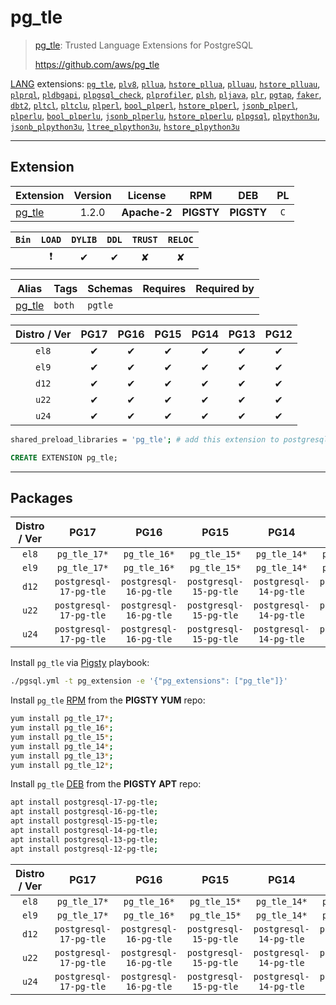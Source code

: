 # pg_tle


> [pg_tle](https://github.com/aws/pg_tle): Trusted Language Extensions for PostgreSQL
>
> https://github.com/aws/pg_tle





[LANG](/lang) extensions: [`pg_tle`](/pg_tle), [`plv8`](/plv8), [`pllua`](/pllua), [`hstore_pllua`](/hstore_pllua), [`plluau`](/plluau), [`hstore_plluau`](/hstore_plluau), [`plprql`](/plprql), [`pldbgapi`](/pldbgapi), [`plpgsql_check`](/plpgsql_check), [`plprofiler`](/plprofiler), [`plsh`](/plsh), [`pljava`](/pljava), [`plr`](/plr), [`pgtap`](/pgtap), [`faker`](/faker), [`dbt2`](/dbt2), [`pltcl`](/pltcl), [`pltclu`](/pltclu), [`plperl`](/plperl), [`bool_plperl`](/bool_plperl), [`hstore_plperl`](/hstore_plperl), [`jsonb_plperl`](/jsonb_plperl), [`plperlu`](/plperlu), [`bool_plperlu`](/bool_plperlu), [`jsonb_plperlu`](/jsonb_plperlu), [`hstore_plperlu`](/hstore_plperlu), [`plpgsql`](/plpgsql), [`plpython3u`](/plpython3u), [`jsonb_plpython3u`](/jsonb_plpython3u), [`ltree_plpython3u`](/ltree_plpython3u), [`hstore_plpython3u`](/hstore_plpython3u)


-------
## Extension


| Extension | Version | License | RPM | DEB | PL |
|-----------|:-------:|:-------:|:---:|:---:|:--:|
| [pg_tle](https://github.com/aws/pg_tle) | 1.2.0 | **<span class="tccyan">Apache-2</span>** | **<span class="tcwarn">PIGSTY</span>** | **<span class="tcwarn">PIGSTY</span>** | `C` |



| `Bin` | `LOAD` | `DYLIB` | `DDL` | `TRUST` | `RELOC` |
|:-----:|:------:|:-------:|:-----:|:-------:|:-------:|
|  | <span class="tcred">❗</span> | <span class="tcblue">✔</span> | <span class="tcblue">✔</span> | <span class="tcwarn">✘</span> | <span class="tcwarn">✘</span> |



| Alias | Tags | Schemas | Requires | Required by |
|-------|------|---------|----------|-------------|
| [pg_tle](/pg_tle) | `both` | `pgtle` |  |  |



| Distro / Ver | PG17 | PG16 | PG15 | PG14 | PG13 | PG12 |
|:------------:|:----:|:----:|:----:|:----:|:----:|:----:|
| `el8` | <span class="tcblue">✔</span> | <span class="tcblue">✔</span> | <span class="tcblue">✔</span> | <span class="tcblue">✔</span> | <span class="tcblue">✔</span> | <span class="tcblue">✔</span> |
| `el9` | <span class="tcblue">✔</span> | <span class="tcblue">✔</span> | <span class="tcblue">✔</span> | <span class="tcblue">✔</span> | <span class="tcblue">✔</span> | <span class="tcblue">✔</span> |
| `d12` | <span class="tcblue">✔</span> | <span class="tcblue">✔</span> | <span class="tcblue">✔</span> | <span class="tcblue">✔</span> | <span class="tcblue">✔</span> | <span class="tcblue">✔</span> |
| `u22` | <span class="tcblue">✔</span> | <span class="tcblue">✔</span> | <span class="tcblue">✔</span> | <span class="tcblue">✔</span> | <span class="tcblue">✔</span> | <span class="tcblue">✔</span> |
| `u24` | <span class="tcblue">✔</span> | <span class="tcblue">✔</span> | <span class="tcblue">✔</span> | <span class="tcblue">✔</span> | <span class="tcblue">✔</span> | <span class="tcblue">✔</span> |



```bash
shared_preload_libraries = 'pg_tle'; # add this extension to postgresql.conf
```



```sql
CREATE EXTENSION pg_tle;
```

-----------


## Packages


| Distro / Ver | PG17 | PG16 | PG15 | PG14 | PG13 | PG12 |
|:------------:|:----:|:----:|:----:|:----:|:----:|:----:|
| `el8` | `pg_tle_17*` | `pg_tle_16*` | `pg_tle_15*` | `pg_tle_14*` | `pg_tle_13*` | `pg_tle_12*` |
| `el9` | `pg_tle_17*` | `pg_tle_16*` | `pg_tle_15*` | `pg_tle_14*` | `pg_tle_13*` | `pg_tle_12*` |
| `d12` | `postgresql-17-pg-tle` | `postgresql-16-pg-tle` | `postgresql-15-pg-tle` | `postgresql-14-pg-tle` | `postgresql-13-pg-tle` | `postgresql-12-pg-tle` |
| `u22` | `postgresql-17-pg-tle` | `postgresql-16-pg-tle` | `postgresql-15-pg-tle` | `postgresql-14-pg-tle` | `postgresql-13-pg-tle` | `postgresql-12-pg-tle` |
| `u24` | `postgresql-17-pg-tle` | `postgresql-16-pg-tle` | `postgresql-15-pg-tle` | `postgresql-14-pg-tle` | `postgresql-13-pg-tle` | `postgresql-12-pg-tle` |



Install `pg_tle` via [Pigsty](https://pigsty.io/docs/pgext/usage/install/) playbook:

```bash
./pgsql.yml -t pg_extension -e '{"pg_extensions": ["pg_tle"]}'
```


Install `pg_tle` [RPM](/rpm) from the **<span class="tcwarn">PIGSTY</span>** **YUM** repo:

```bash
yum install pg_tle_17*;
yum install pg_tle_16*;
yum install pg_tle_15*;
yum install pg_tle_14*;
yum install pg_tle_13*;
yum install pg_tle_12*;
```


Install `pg_tle` [DEB](/deb) from the **<span class="tcwarn">PIGSTY</span>** **APT** repo:

```bash
apt install postgresql-17-pg-tle;
apt install postgresql-16-pg-tle;
apt install postgresql-15-pg-tle;
apt install postgresql-14-pg-tle;
apt install postgresql-13-pg-tle;
apt install postgresql-12-pg-tle;
```




| Distro / Ver | PG17 | PG16 | PG15 | PG14 | PG13 | PG12 |
|:------------:|:----:|:----:|:----:|:----:|:----:|:----:|
| `el8` | `pg_tle_17*` | `pg_tle_16*` | `pg_tle_15*` | `pg_tle_14*` | `pg_tle_13*` | `pg_tle_12*` |
| `el9` | `pg_tle_17*` | `pg_tle_16*` | `pg_tle_15*` | `pg_tle_14*` | `pg_tle_13*` | `pg_tle_12*` |
| `d12` | `postgresql-17-pg-tle` | `postgresql-16-pg-tle` | `postgresql-15-pg-tle` | `postgresql-14-pg-tle` | `postgresql-13-pg-tle` | `postgresql-12-pg-tle` |
| `u22` | `postgresql-17-pg-tle` | `postgresql-16-pg-tle` | `postgresql-15-pg-tle` | `postgresql-14-pg-tle` | `postgresql-13-pg-tle` | `postgresql-12-pg-tle` |
| `u24` | `postgresql-17-pg-tle` | `postgresql-16-pg-tle` | `postgresql-15-pg-tle` | `postgresql-14-pg-tle` | `postgresql-13-pg-tle` | `postgresql-12-pg-tle` |





